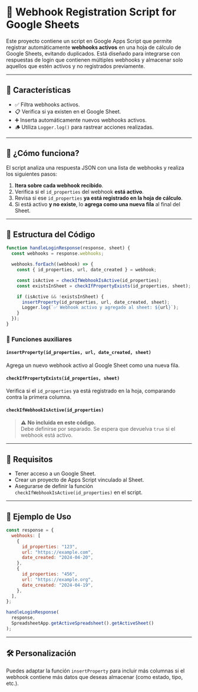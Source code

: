 # 📄 Webhook Registration Script for Google Sheets

Este proyecto contiene un script en Google Apps Script que permite registrar automáticamente **webhooks activos** en una hoja de cálculo de Google Sheets, evitando duplicados. Está diseñado para integrarse con respuestas de login que contienen múltiples webhooks y almacenar solo aquellos que estén activos y no registrados previamente.

---

## 🚀 Características

- ✅ Filtra webhooks activos.
- 📋 Verifica si ya existen en el Google Sheet.
- ➕ Inserta automáticamente nuevos webhooks activos.
- 🪵 Utiliza `Logger.log()` para rastrear acciones realizadas.

---

## 🧠 ¿Cómo funciona?

El script analiza una respuesta JSON con una lista de webhooks y realiza los siguientes pasos:

1. **Itera sobre cada webhook recibido**.
2. Verifica si el `id_properties` del webhook **está activo**.
3. Revisa si ese `id_properties` **ya está registrado en la hoja de cálculo**.
4. Si está activo **y no existe**, lo **agrega como una nueva fila** al final del Sheet.

---

## 📁 Estructura del Código

```javascript
function handleLoginResponse(response, sheet) {
  const webhooks = response.webhooks;

  webhooks.forEach((webhook) => {
    const { id_properties, url, date_created } = webhook;

    const isActive = checkIfWebhookIsActive(id_properties);
    const existsInSheet = checkIfPropertyExists(id_properties, sheet);

    if (isActive && !existsInSheet) {
      insertProperty(id_properties, url, date_created, sheet);
      Logger.log(`✅ Webhook activo y agregado al sheet: ${url}`);
    }
  });
}
```

### 🔧 Funciones auxiliares

#### `insertProperty(id_properties, url, date_created, sheet)`

Agrega un nuevo webhook activo al Google Sheet como una nueva fila.

#### `checkIfPropertyExists(id_properties, sheet)`

Verifica si el `id_properties` ya está registrado en la hoja, comparando contra la primera columna.

#### `checkIfWebhookIsActive(id_properties)`

> ⚠️ **No incluida en este código.**  
> Debe definirse por separado. Se espera que devuelva `true` si el webhook está activo.

---

## 📌 Requisitos

- Tener acceso a un Google Sheet.
- Crear un proyecto de Apps Script vinculado al Sheet.
- Asegurarse de definir la función `checkIfWebhookIsActive(id_properties)` en el script.

---

## 🧪 Ejemplo de Uso

```javascript
const response = {
  webhooks: [
    {
      id_properties: "123",
      url: "https://example.com",
      date_created: "2024-04-20",
    },
    {
      id_properties: "456",
      url: "https://example.org",
      date_created: "2024-04-19",
    },
  ],
};

handleLoginResponse(
  response,
  SpreadsheetApp.getActiveSpreadsheet().getActiveSheet()
);
```

---

## 🛠️ Personalización

Puedes adaptar la función `insertProperty` para incluir más columnas si el webhook contiene más datos que deseas almacenar (como estado, tipo, etc.).
